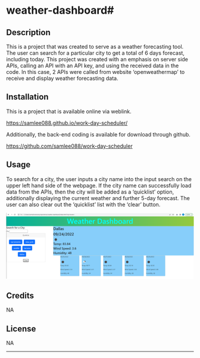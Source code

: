 # weather-dashboard# <Weather Dashboard>

## Description

This is a project that was created to serve as a weather forecasting tool. The user can search for a particular city to get a total of 6 days forecast, including today. This project was created with an emphasis on server side APIs, calling an API with an API key, and using the received data in the code. In this case, 2 APIs were called from website ‘openweathermap’ to receive and display weather forecasting data. 


## Installation

This is a project that is available online via weblink.

https://samlee088.github.io/work-day-scheduler/

Additionally, the back-end coding is available for download through github.

https://github.com/samlee088/work-day-scheduler


## Usage

To search for a city, the user inputs a city name into the input search on the upper left hand side of the webpage. If the city name can successfully load data from the APIs, then the city will be added as a ‘quicklist’ option, additionally displaying the current weather and further 5-day forecast. The user can also clear out the ‘quicklist’ list with the ‘clear’ button.

![screenshot of the weather-dashboard website](assets/weather-dashboard-screenshot.png)


## Credits

NA


## License

NA


---




